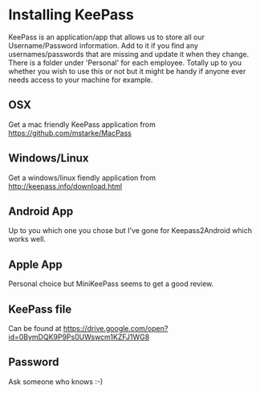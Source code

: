 # Installing KeePass

KeePass is an application/app that allows us to store all our Username/Password information.  Add to it if you find any usernames/passwords that are missing and update it when they change.  There is a folder under 'Personal' for each employee.  Totally up to you whether you wish to use this or not but it might be handy if anyone ever needs access to your machine for example.

## OSX
Get a mac friendly KeePass application from https://github.com/mstarke/MacPass

## Windows/Linux
Get a windows/linux fiendly application from http://keepass.info/download.html

## Android App
Up to you which one you chose but I've gone for Keepass2Android which works well.

## Apple App
Personal choice but MiniKeePass seems to get a good review.

## KeePass file
Can be found at https://drive.google.com/open?id=0BymDQK9P9Ps0UWswcm1KZFJ1WG8

## Password
Ask someone who knows :-)
